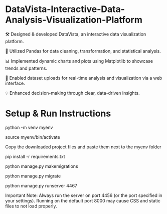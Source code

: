 # DataVista-Interactive-Data-Analysis-Visualization-Platform
🛠 Designed & developed DataVista, an interactive data visualization platform.

🐼 Utilized Pandas for data cleaning, transformation, and statistical analysis.

📊 Implemented dynamic charts and plots using Matplotlib to showcase trends and patterns.

📂 Enabled dataset uploads for real-time analysis and visualization via a web interface.

💡 Enhanced decision-making through clear, data-driven insights.

# Setup & Run Instructions
python -m venv myenv

source myenv/bin/activate

Copy the downloaded project files and paste them next to the myenv folder

pip install -r requirements.txt

python manage.py makemigrations

python manage.py migrate

python manage.py runserver 4467

Important Note:
Always run the server on port 4456 (or the port specified in your settings). Running on the default port 8000 may cause CSS and static files to not load properly.








